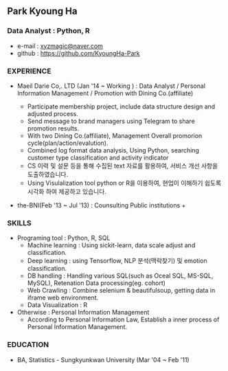 ## Park Kyoung Ha
### Data Analyst : Python, R
+ e-mail : xyzmagic@naver.com 
+ github : https://github.com/KyoungHa-Park

### EXPERIENCE
+ Maeil Darie Co,. LTD (Jan '14 ~ Working ) :  Data Analyst / Personal Information Management / Promotion with Dining Co.(affiliate) 
  + Participate membership project, include data structure design and adjusted process. 
  + Send message to brand managers using Telegram to share promotion results. 
  + With two Dining Co.(affiliate), Management Overall promorion cycle(plan/action/evalution). 
  + Combined log format data analysis, Using Python, searching customer type classification and activity indicator 
  + CS 이력 및 설문 등을 통해 수집된 text 자료를 활용하여, 서비스 개선 사항을 도출하였습니다. 
  + Using Visulalization tool python or R을 이용하여, 현업이 이해하기 쉽도록 시각화 하여 제공하고 있습니다. 

+ the-BNI(Feb '13 ~ Jul '13) :  Counsulting Public institutions 
  + 

### SKILLS
+ Programing tool : Python, R, SQL
  + Machine learning : Using sickit-learn, data scale adjust and classification.
  + Deep learning : using Tensorflow, NLP 분석(맥락찾기) 및 emotion classification.
  + DB handling : Handling various SQL(such as Oceal SQL, MS-SQL, MySQL), Retenation Data processing(eg. cohort)
  + Web Crawling : Combine selenium & beautifulsoup, getting data in iframe web environment.
  + Data Visualization : R
+ Otherwise : Personal Information Management
  + According to Personal Information Law, Establish a inner process of Personal Information Management.


### EDUCATION 
+ BA, Statistics - Sungkyunkwan University (Mar '04 ~ Feb '11)

